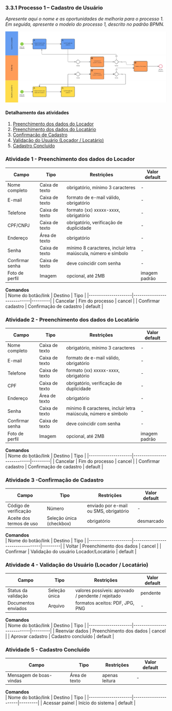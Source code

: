 ### 3.3.1 Processo 1 – Cadastro de Usuário

_Apresente aqui o nome e as oportunidades de melhoria para o processo 1. 
Em seguida, apresente o modelo do processo 1, descrito no padrão BPMN._

![Modelo BPMN do PROCESSO 1 - Cadastro de Usuário](../images/processo_1_cadastro_usuario.jpg "Cadastro de Usuário")

#### Detalhamento das atividades

1. [Preenchimento dos dados do Locador](#atividade-1-preenchimento-dos-dados-do-locador)  
2. [Preenchimento dos dados do Locatário](#atividade-2-preenchimento-dos-dados-do-locatário)  
3. [Confirmação de Cadastro](#atividade-3-confirmação-de-cadastro)  
4. [Validação do Usuário (Locador / Locatário)](#atividade-4-validação-do-usuário-locador--locatário)  
5. [Cadastro Concluído](#atividade-5-cadastro-concluído)   

### Atividade 1 - Preenchimento dos dados do Locador

| Campo            | Tipo         | Restrições                                                | Valor default   |
|------------------|-------------|-----------------------------------------------------------|-----------------|
| Nome completo    | Caixa de texto | obrigatório, mínimo 3 caracteres                          | -               |
| E-mail           | Caixa de texto | formato de e-mail válido, obrigatório                     | -               |
| Telefone         | Caixa de texto | formato (xx) xxxxx-xxxx, obrigatório                      | -               |
| CPF/CNPJ         | Caixa de texto | obrigatório, verificação de duplicidade                   | -               |
| Endereço         | Área de texto  | obrigatório                                               | -               |
| Senha            | Caixa de texto | mínimo 8 caracteres, incluir letra maiúscula, número e símbolo | -         |
| Confirmar senha  | Caixa de texto | deve coincidir com senha                                  | -               |
| Foto de perfil   | Imagem         | opcional, até 2MB                                         | imagem padrão   |

**Comandos**  
| Nome do botão/link | Destino                    | Tipo    |
|---------------------|----------------------------|---------|
| Cancelar           | Fim do processo            | cancel  |
| Confirmar cadastro | Confirmação de cadastro    | default |


### Atividade 2 - Preenchimento dos dados do Locatário

| Campo            | Tipo         | Restrições                                                | Valor default   |
|------------------|-------------|-----------------------------------------------------------|-----------------|
| Nome completo    | Caixa de texto | obrigatório, mínimo 3 caracteres                          | -               |
| E-mail           | Caixa de texto | formato de e-mail válido, obrigatório                     | -               |
| Telefone         | Caixa de texto | formato (xx) xxxxx-xxxx, obrigatório                      | -               |
| CPF              | Caixa de texto | obrigatório, verificação de duplicidade                   | -               |
| Endereço         | Área de texto  | obrigatório                                               | -               |
| Senha            | Caixa de texto | mínimo 8 caracteres, incluir letra maiúscula, número e símbolo | -         |
| Confirmar senha  | Caixa de texto | deve coincidir com senha                                  | -               |
| Foto de perfil   | Imagem         | opcional, até 2MB                                         | imagem padrão   |

**Comandos**  
| Nome do botão/link | Destino                    | Tipo    |
|---------------------|----------------------------|---------|
| Cancelar           | Fim do processo            | cancel  |
| Confirmar cadastro | Confirmação de cadastro    | default |


### Atividade 3 -Confirmação de Cadastro
| Campo              | Tipo        | Restrições                                      | Valor default |
|--------------------|-------------|-------------------------------------------------|---------------|
| Código de verificação | Número    | enviado por e-mail ou SMS, obrigatório          | -             |
| Aceite dos termos de uso | Seleção única (checkbox) | obrigatório                       | desmarcado    |

**Comandos**  
| Nome do botão/link | Destino                         | Tipo    |
|---------------------|---------------------------------|---------|
| Voltar             | Preenchimento dos dados         | cancel  |
| Confirmar          | Validação do usuário Locador/Locatário | default |

### Atividade 4 - Validação do Usuário (Locador / Locatário)
| Campo              | Tipo             | Restrições                                    | Valor default |
|--------------------|------------------|-----------------------------------------------|---------------|
| Status da validação | Seleção única   | valores possíveis: aprovado / pendente / rejeitado | pendente   |
| Documentos enviados | Arquivo         | formatos aceitos: PDF, JPG, PNG               | -             |

**Comandos**  
| Nome do botão/link | Destino                    | Tipo    |
|---------------------|----------------------------|---------|
| Reenviar dados     | Preenchimento dos dados    | cancel  |
| Aprovar cadastro   | Cadastro concluído         | default |

### Atividade 5 - Cadastro Concluído
| Campo                 | Tipo        | Restrições            | Valor default       |
|-----------------------|-------------|-----------------------|---------------------|
| Mensagem de boas-vindas | Área de texto | apenas leitura       | -                   |

**Comandos**  
| Nome do botão/link | Destino              | Tipo    |
|---------------------|----------------------|---------|
| Acessar painel     | Início do sistema    | default |
